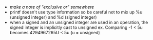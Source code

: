 - *make a note of "exclusive or" somewhere*
- printf doesn't use type information so be careful not to mix up %u (unsigned integer) and %d (signed integer)
- when a signed and an unsigned integer are used in an operation, the signed integer is implicitly cast to unsigned
		ex. Comparing -1 < 5u becomes 4294967295U < 5u (u = unsigned)